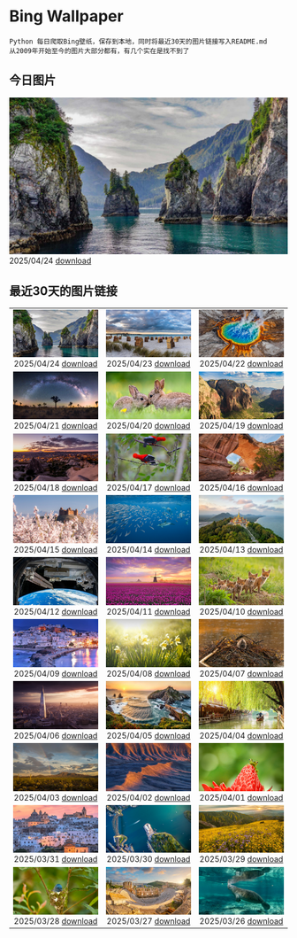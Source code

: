 # Bing Wallpaper

```
Python 每日爬取Bing壁纸，保存到本地，同时将最近30天的图片链接写入README.md
从2009年开始至今的图片大部分都有，有几个实在是找不到了
```



## 今日图片


![](./images/2025/04/24/KenaiSpires_ZH-CN3045699778_1920x1080_2025-04-24.jpg)2025/04/24 [download](./images/2025/04/24/KenaiSpires_ZH-CN3045699778_1920x1080_2025-04-24.jpg)

## 最近30天的图片链接


|      |      |      |
| :----: | :----: | :----: |
|![](./images/2025/04/24/KenaiSpires_ZH-CN3045699778_1920x1080_2025-04-24.jpg)2025/04/24 [download](./images/2025/04/24/KenaiSpires_ZH-CN3045699778_1920x1080_2025-04-24.jpg)|![](./images/2025/04/23/BeachChairsSteinwarder_ZH-CN2947390092_1920x1080_2025-04-23.jpg)2025/04/23 [download](./images/2025/04/23/BeachChairsSteinwarder_ZH-CN2947390092_1920x1080_2025-04-23.jpg)|![](./images/2025/04/22/YellowstoneSpring_ZH-CN2643482467_1920x1080_2025-04-22.jpg)2025/04/22 [download](./images/2025/04/22/YellowstoneSpring_ZH-CN2643482467_1920x1080_2025-04-22.jpg)|
|![](./images/2025/04/21/JoshuaStars_ZH-CN1375098210_1920x1080_2025-04-21.jpg)2025/04/21 [download](./images/2025/04/21/JoshuaStars_ZH-CN1375098210_1920x1080_2025-04-21.jpg)|![](./images/2025/04/20/BunnyLove_ZH-CN1145897965_1920x1080_2025-04-20.jpg)2025/04/20 [download](./images/2025/04/20/BunnyLove_ZH-CN1145897965_1920x1080_2025-04-20.jpg)|![](./images/2025/04/19/ZionValley_ZH-CN0611524754_1920x1080_2025-04-19.jpg)2025/04/19 [download](./images/2025/04/19/ZionValley_ZH-CN0611524754_1920x1080_2025-04-19.jpg)|
|![](./images/2025/04/18/GoremeTurkey_ZH-CN0255739302_1920x1080_2025-04-18.jpg)2025/04/18 [download](./images/2025/04/18/GoremeTurkey_ZH-CN0255739302_1920x1080_2025-04-18.jpg)|![](./images/2025/04/17/EcuadorBird_ZH-CN3676173654_1920x1080_2025-04-17.jpg)2025/04/17 [download](./images/2025/04/17/EcuadorBird_ZH-CN3676173654_1920x1080_2025-04-17.jpg)|![](./images/2025/04/16/KachinaBridge_ZH-CN3333793502_1920x1080_2025-04-16.jpg)2025/04/16 [download](./images/2025/04/16/KachinaBridge_ZH-CN3333793502_1920x1080_2025-04-16.jpg)|
|![](./images/2025/04/15/CerezoEnFlor_ZH-CN2951543796_1920x1080_2025-04-15.jpg)2025/04/15 [download](./images/2025/04/15/CerezoEnFlor_ZH-CN2951543796_1920x1080_2025-04-15.jpg)|![](./images/2025/04/14/SpottedDolphins_ZH-CN1257100316_1920x1080_2025-04-14.jpg)2025/04/14 [download](./images/2025/04/14/SpottedDolphins_ZH-CN1257100316_1920x1080_2025-04-14.jpg)|![](./images/2025/04/13/ThailandPagodas_ZH-CN1143878296_1920x1080_2025-04-13.jpg)2025/04/13 [download](./images/2025/04/13/ThailandPagodas_ZH-CN1143878296_1920x1080_2025-04-13.jpg)|
|![](./images/2025/04/12/SpaceFlight_ZH-CN0927394503_1920x1080_2025-04-12.jpg)2025/04/12 [download](./images/2025/04/12/SpaceFlight_ZH-CN0927394503_1920x1080_2025-04-12.jpg)|![](./images/2025/04/11/TulipsWindmill_ZH-CN0665142956_1920x1080_2025-04-11.jpg)2025/04/11 [download](./images/2025/04/11/TulipsWindmill_ZH-CN0665142956_1920x1080_2025-04-11.jpg)|![](./images/2025/04/10/LittleFoxes_ZH-CN8622806156_1920x1080_2025-04-10.jpg)2025/04/10 [download](./images/2025/04/10/LittleFoxes_ZH-CN8622806156_1920x1080_2025-04-10.jpg)|
|![](./images/2025/04/09/BlueNaxos_ZH-CN7863097040_1920x1080_2025-04-09.jpg)2025/04/09 [download](./images/2025/04/09/BlueNaxos_ZH-CN7863097040_1920x1080_2025-04-09.jpg)|![](./images/2025/04/08/SpringDaffodils_ZH-CN6737270212_1920x1080_2025-04-08.jpg)2025/04/08 [download](./images/2025/04/08/SpringDaffodils_ZH-CN6737270212_1920x1080_2025-04-08.jpg)|![](./images/2025/04/07/BeaverDay_ZH-CN2889563041_1920x1080_2025-04-07.jpg)2025/04/07 [download](./images/2025/04/07/BeaverDay_ZH-CN2889563041_1920x1080_2025-04-07.jpg)|
|![](./images/2025/04/06/ShardLondon2025_ZH-CN0722863055_1920x1080_2025-04-06.jpg)2025/04/06 [download](./images/2025/04/06/ShardLondon2025_ZH-CN0722863055_1920x1080_2025-04-06.jpg)|![](./images/2025/04/05/GaztelugatxeSunset_ZH-CN0553703567_1920x1080_2025-04-05.jpg)2025/04/05 [download](./images/2025/04/05/GaztelugatxeSunset_ZH-CN0553703567_1920x1080_2025-04-05.jpg)|![](./images/2025/04/04/QingMingY25_ZH-CN9818431198_1920x1080_2025-04-04.jpg)2025/04/04 [download](./images/2025/04/04/QingMingY25_ZH-CN9818431198_1920x1080_2025-04-04.jpg)|
|![](./images/2025/04/03/SaguaroRainbow_ZH-CN0139056375_1920x1080_2025-04-03.jpg)2025/04/03 [download](./images/2025/04/03/SaguaroRainbow_ZH-CN0139056375_1920x1080_2025-04-03.jpg)|![](./images/2025/04/02/UtahBadlands_ZH-CN9174002963_1920x1080_2025-04-02.jpg)2025/04/02 [download](./images/2025/04/02/UtahBadlands_ZH-CN9174002963_1920x1080_2025-04-02.jpg)|![](./images/2025/04/01/TicanFrog_ZH-CN8949758487_1920x1080_2025-04-01.jpg)2025/04/01 [download](./images/2025/04/01/TicanFrog_ZH-CN8949758487_1920x1080_2025-04-01.jpg)|
|![](./images/2025/03/31/ItalyOstuni_ZH-CN8306220080_1920x1080_2025-03-31.jpg)2025/03/31 [download](./images/2025/03/31/ItalyOstuni_ZH-CN8306220080_1920x1080_2025-03-31.jpg)|![](./images/2025/03/30/SydneyHarbour_ZH-CN8119451632_1920x1080_2025-03-30.jpg)2025/03/30 [download](./images/2025/03/30/SydneyHarbour_ZH-CN8119451632_1920x1080_2025-03-30.jpg)|![](./images/2025/03/29/CarrizoBloom_ZH-CN7967467357_1920x1080_2025-03-29.jpg)2025/03/29 [download](./images/2025/03/29/CarrizoBloom_ZH-CN7967467357_1920x1080_2025-03-29.jpg)|
|![](./images/2025/03/28/NestingMonarch_ZH-CN7848166951_1920x1080_2025-03-28.jpg)2025/03/28 [download](./images/2025/03/28/NestingMonarch_ZH-CN7848166951_1920x1080_2025-03-28.jpg)|![](./images/2025/03/27/OdeonAthens_ZH-CN6085881625_1920x1080_2025-03-27.jpg)2025/03/27 [download](./images/2025/03/27/OdeonAthens_ZH-CN6085881625_1920x1080_2025-03-27.jpg)|![](./images/2025/03/26/CrystalManatee_ZH-CN7547286414_1920x1080_2025-03-26.jpg)2025/03/26 [download](./images/2025/03/26/CrystalManatee_ZH-CN7547286414_1920x1080_2025-03-26.jpg)|


